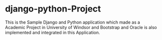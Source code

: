 # django-python-Project
This is the Sample Django and Python application which made as a Academic Project in University of Windsor and Bootstrap and Oracle is also implemented and integrated in this Application.
